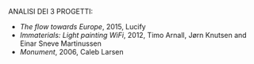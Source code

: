 ANALISI DEI 3 PROGETTI:

-   _The flow towards Europe_, 2015, Lucify
-   _Immaterials: Light painting WiFi_, 2012, Timo Arnall, Jørn Knutsen and Einar Sneve Martinussen
-   _Monument_, 2006, Caleb Larsen




